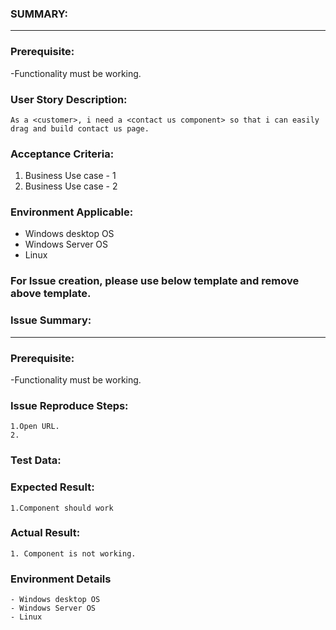 
### SUMMARY:
----
### Prerequisite:
-Functionality must be working.

### User Story Description:
    As a <customer>, i need a <contact us component> so that i can easily drag and build contact us page.

### Acceptance Criteria:
1. Business Use case - 1
2. Business Use case - 2
 
###  Environment Applicable:

- Windows desktop OS
- Windows Server OS
- Linux


### For Issue creation, please use below template and remove above template.


### Issue Summary:
----
### Prerequisite:
-Functionality must be working.

### Issue Reproduce Steps:
    1.Open URL.
    2. 
    
### Test Data:

### Expected Result:
    1.Component should work
 
### Actual Result:
    1. Component is not working.
    
### Environment Details
    - Windows desktop OS
    - Windows Server OS
    - Linux
